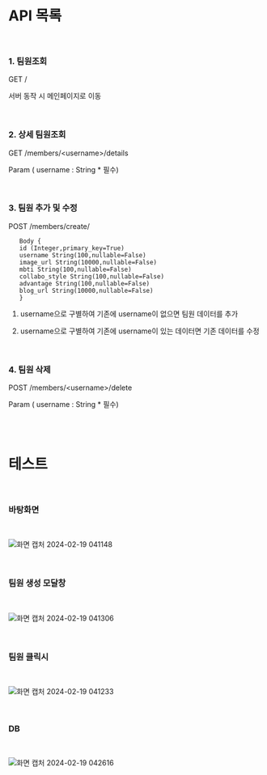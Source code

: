 # API 목록

<br/>

### 1. 팀원조회
GET /

   서버 동작 시 메인페이지로 이동
   
<br/>

### 2. 상세 팀원조회


GET /members/<username<username>>/details


   Param ( username : String * 필수)

<br/>

### 3. 팀원 추가 및 수정


POST /members/create/


       Body {
       id (Integer,primary_key=True)
       username String(100,nullable=False)
       image_url String(10000,nullable=False)
       mbti String(100,nullable=False)
       collabo_style String(100,nullable=False)
       advantage String(100,nullable=False)
       blog_url String(10000,nullable=False)
       }


   1) username으로 구별하여 기존에 username이 없으면 팀원 데이터를 추가


   2) username으로 구별하여 기존에 username이 있는 데이터면 기존 데이터를 수정

<br/>



### 4. 팀원 삭제

   POST /members/<username<username>>/delete
   
   Param ( username : String * 필수)

<br/>
<br/>


# 테스트

<br/>

### 바탕화면

<br/>

![화면 캡처 2024-02-19 041148](https://github.com/1489ehdghks/teamProject001/assets/53441910/220d4686-8fb1-4d33-b3ca-e6c696cc960a)

<br/>


### 팀원 생성 모달창

<br/>

![화면 캡처 2024-02-19 041306](https://github.com/1489ehdghks/teamProject001/assets/53441910/81252319-bccd-44fd-a3a1-f6baa5684cd5)

<br/>

### 팀원 클릭시

<br/>

![화면 캡처 2024-02-19 041233](https://github.com/1489ehdghks/teamProject001/assets/53441910/8604219f-3945-407c-a759-cf073388956a)

<br/>

### DB

<br/>

![화면 캡처 2024-02-19 042616](https://github.com/1489ehdghks/teamProject001/assets/53441910/bcb2c685-6552-41e0-8f5a-70f0937aca23)


<br/>

